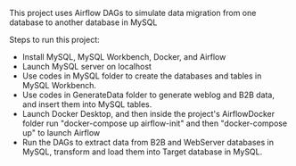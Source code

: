 This project uses Airflow DAGs to simulate data migration from one database to another database in MySQL

Steps to run this project:

- Install MySQL, MySQL Workbench, Docker, and Airflow
- Launch MySQL server on localhost
- Use codes in MySQL folder to create the databases and tables in MySQL Workbench.
- Use codes in GenerateData folder to generate weblog and B2B data, and insert them into MySQL tables.
- Launch Docker Desktop, and then inside the project's AirflowDocker folder run "docker-compose up airflow-init" and then "docker-compose up" to launch Airflow
- Run the DAGs to extract data from B2B and WebServer databases in MySQL, transform and load them into Target database in MySQL.
